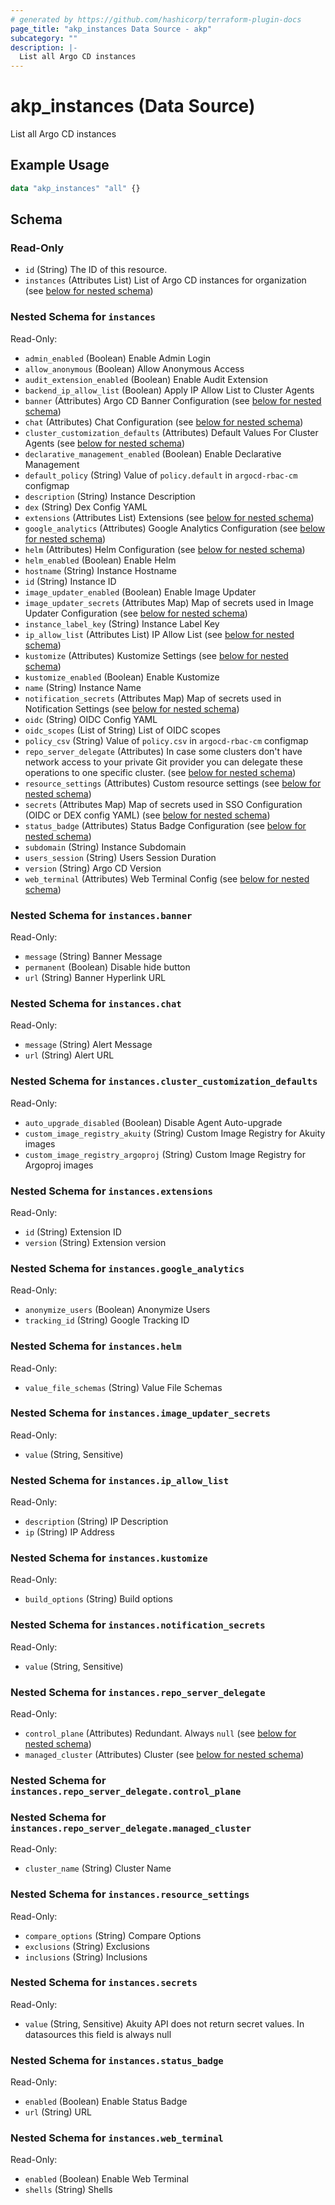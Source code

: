 ```yaml
---
# generated by https://github.com/hashicorp/terraform-plugin-docs
page_title: "akp_instances Data Source - akp"
subcategory: ""
description: |-
  List all Argo CD instances
---
```


# akp_instances (Data Source)

List all Argo CD instances

## Example Usage

```terraform
data "akp_instances" "all" {}
```

<!-- schema generated by tfplugindocs -->
## Schema

### Read-Only

- `id` (String) The ID of this resource.
- `instances` (Attributes List) List of Argo CD instances for organization (see [below for nested schema](#nestedatt--instances))

<a id="nestedatt--instances"></a>
### Nested Schema for `instances`

Read-Only:

- `admin_enabled` (Boolean) Enable Admin Login
- `allow_anonymous` (Boolean) Allow Anonymous Access
- `audit_extension_enabled` (Boolean) Enable Audit Extension
- `backend_ip_allow_list` (Boolean) Apply IP Allow List to Cluster Agents
- `banner` (Attributes) Argo CD Banner Configuration (see [below for nested schema](#nestedatt--instances--banner))
- `chat` (Attributes) Chat Configuration (see [below for nested schema](#nestedatt--instances--chat))
- `cluster_customization_defaults` (Attributes) Default Values For Cluster Agents (see [below for nested schema](#nestedatt--instances--cluster_customization_defaults))
- `declarative_management_enabled` (Boolean) Enable Declarative Management
- `default_policy` (String) Value of `policy.default` in `argocd-rbac-cm` configmap
- `description` (String) Instance Description
- `dex` (String) Dex Config YAML
- `extensions` (Attributes List) Extensions (see [below for nested schema](#nestedatt--instances--extensions))
- `google_analytics` (Attributes) Google Analytics Configuration (see [below for nested schema](#nestedatt--instances--google_analytics))
- `helm` (Attributes) Helm Configuration (see [below for nested schema](#nestedatt--instances--helm))
- `helm_enabled` (Boolean) Enable Helm
- `hostname` (String) Instance Hostname
- `id` (String) Instance ID
- `image_updater_enabled` (Boolean) Enable Image Updater
- `image_updater_secrets` (Attributes Map) Map of secrets used in Image Updater Configuration (see [below for nested schema](#nestedatt--instances--image_updater_secrets))
- `instance_label_key` (String) Instance Label Key
- `ip_allow_list` (Attributes List) IP Allow List (see [below for nested schema](#nestedatt--instances--ip_allow_list))
- `kustomize` (Attributes) Kustomize Settings (see [below for nested schema](#nestedatt--instances--kustomize))
- `kustomize_enabled` (Boolean) Enable Kustomize
- `name` (String) Instance Name
- `notification_secrets` (Attributes Map) Map of secrets used in Notification Settings (see [below for nested schema](#nestedatt--instances--notification_secrets))
- `oidc` (String) OIDC Config YAML
- `oidc_scopes` (List of String) List of OIDC scopes
- `policy_csv` (String) Value of `policy.csv` in `argocd-rbac-cm` configmap
- `repo_server_delegate` (Attributes) In case some clusters don't have network access to your private Git provider you can delegate these operations to one specific cluster. (see [below for nested schema](#nestedatt--instances--repo_server_delegate))
- `resource_settings` (Attributes) Custom resource settings (see [below for nested schema](#nestedatt--instances--resource_settings))
- `secrets` (Attributes Map) Map of secrets used in SSO Configuration (OIDC or DEX config YAML) (see [below for nested schema](#nestedatt--instances--secrets))
- `status_badge` (Attributes) Status Badge Configuration (see [below for nested schema](#nestedatt--instances--status_badge))
- `subdomain` (String) Instance Subdomain
- `users_session` (String) Users Session Duration
- `version` (String) Argo CD Version
- `web_terminal` (Attributes) Web Terminal Config (see [below for nested schema](#nestedatt--instances--web_terminal))

<a id="nestedatt--instances--banner"></a>
### Nested Schema for `instances.banner`

Read-Only:

- `message` (String) Banner Message
- `permanent` (Boolean) Disable hide button
- `url` (String) Banner Hyperlink URL


<a id="nestedatt--instances--chat"></a>
### Nested Schema for `instances.chat`

Read-Only:

- `message` (String) Alert Message
- `url` (String) Alert URL


<a id="nestedatt--instances--cluster_customization_defaults"></a>
### Nested Schema for `instances.cluster_customization_defaults`

Read-Only:

- `auto_upgrade_disabled` (Boolean) Disable Agent Auto-upgrade
- `custom_image_registry_akuity` (String) Custom Image Registry for Akuity images
- `custom_image_registry_argoproj` (String) Custom Image Registry for Argoproj images


<a id="nestedatt--instances--extensions"></a>
### Nested Schema for `instances.extensions`

Read-Only:

- `id` (String) Extension ID
- `version` (String) Extension version


<a id="nestedatt--instances--google_analytics"></a>
### Nested Schema for `instances.google_analytics`

Read-Only:

- `anonymize_users` (Boolean) Anonymize Users
- `tracking_id` (String) Google Tracking ID


<a id="nestedatt--instances--helm"></a>
### Nested Schema for `instances.helm`

Read-Only:

- `value_file_schemas` (String) Value File Schemas


<a id="nestedatt--instances--image_updater_secrets"></a>
### Nested Schema for `instances.image_updater_secrets`

Read-Only:

- `value` (String, Sensitive)


<a id="nestedatt--instances--ip_allow_list"></a>
### Nested Schema for `instances.ip_allow_list`

Read-Only:

- `description` (String) IP Description
- `ip` (String) IP Address


<a id="nestedatt--instances--kustomize"></a>
### Nested Schema for `instances.kustomize`

Read-Only:

- `build_options` (String) Build options


<a id="nestedatt--instances--notification_secrets"></a>
### Nested Schema for `instances.notification_secrets`

Read-Only:

- `value` (String, Sensitive)


<a id="nestedatt--instances--repo_server_delegate"></a>
### Nested Schema for `instances.repo_server_delegate`

Read-Only:

- `control_plane` (Attributes) Redundant. Always `null` (see [below for nested schema](#nestedatt--instances--repo_server_delegate--control_plane))
- `managed_cluster` (Attributes) Cluster (see [below for nested schema](#nestedatt--instances--repo_server_delegate--managed_cluster))

<a id="nestedatt--instances--repo_server_delegate--control_plane"></a>
### Nested Schema for `instances.repo_server_delegate.control_plane`


<a id="nestedatt--instances--repo_server_delegate--managed_cluster"></a>
### Nested Schema for `instances.repo_server_delegate.managed_cluster`

Read-Only:

- `cluster_name` (String) Cluster Name



<a id="nestedatt--instances--resource_settings"></a>
### Nested Schema for `instances.resource_settings`

Read-Only:

- `compare_options` (String) Compare Options
- `exclusions` (String) Exclusions
- `inclusions` (String) Inclusions


<a id="nestedatt--instances--secrets"></a>
### Nested Schema for `instances.secrets`

Read-Only:

- `value` (String, Sensitive) Akuity API does not return secret values. In datasources this field is always null


<a id="nestedatt--instances--status_badge"></a>
### Nested Schema for `instances.status_badge`

Read-Only:

- `enabled` (Boolean) Enable Status Badge
- `url` (String) URL


<a id="nestedatt--instances--web_terminal"></a>
### Nested Schema for `instances.web_terminal`

Read-Only:

- `enabled` (Boolean) Enable Web Terminal
- `shells` (String) Shells


